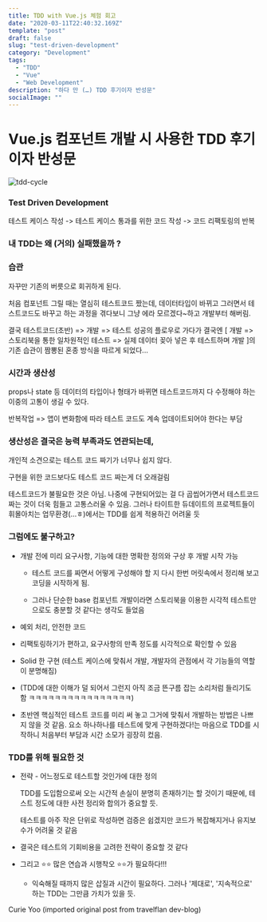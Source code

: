 ```yaml
---
title: TDD with Vue.js 체험 회고
date: "2020-03-11T22:40:32.169Z"
template: "post"
draft: false
slug: "test-driven-development"
category: "Development"
tags:
  - "TDD"
  - "Vue"
  - "Web Development"
description: "하다 만 (…) TDD 후기이자 반성문"
socialImage: ""
---
```


# Vue.js 컴포넌트 개발 시 사용한 TDD 후기이자 반성문

![tdd-cycle](https://sehun-kim.github.io/sehun/assets/images/TDD_Graphic.jpg)

### Test Driven Development

테스트 케이스 작성 -> 테스트 케이스 통과를 위한 코드 작성 -> 코드 리팩토링의 반복 



### 내 TDD는 왜 (거의) 실패했을까 ?

### 습관 

자꾸만 기존의 버릇으로 회귀하게 된다. 

처음 컴포넌트 그릴 때는 열심히 테스트코드 짰는데, 데이터타입이 바뀌고 그러면서 테스트코드도 바꾸고 하는 과정을 겪다보니 그냥 에라 모르겠다~하고 개발부터 해버림. 

결국 테스트코드(초반) => 개발 => 테스트 성공의 플로우로 가다가 결국엔 [ 개발 => 스토리북을 통한 일차원적인 테스트 => 실제 데이터 꽂아 넣은 후 테스트하며 개발 ]의 기존 습관이 짬뽕된 혼종 방식을 따르게 되었다...

### 시간과 생산성

props나 state 등 데이터의 타입이나 형태가 바뀌면 테스트코드까지 다 수정해야 하는 이중의 고통이 생길 수 있다. 

반복작업 => 앱이 변화함에 따라 테스트 코드도 계속 업데이트되어야 한다는 부담

### 생산성은 결국은 능력 부족과도 연관되는데, 

개인적 소견으로는 테스트 코드 짜기가 너무나 쉽지 않다.

구현을 위한 코드보다도 테스트 코드 짜는게 더 오래걸림 

테스트코드가 불필요한 것은 아님. 나중에 구현되어있는 걸 다 곱씹어가면서 테스트코드 짜는 것이 더욱 힘들고 고통스러울 수 있음. 그러나 타이트한 듀데이트의 프로젝트들이 휘몰아치는 업무환경(…ㅎ)에서는 TDD를 쉽게 적용하긴 어려울 듯



### 그럼에도 불구하고?

- 개발 전에 미리 요구사항, 기능에 대한 명확한 정의와 구상 후 개발 시작 가능 

  - 테스트 코드를 짜면서 어떻게 구성해야 할 지 다시 한번 머릿속에서 정리해 보고 코딩을 시작하게 됨. 

  - 그러나 단순한 base 컴포넌트 개발이라면 스토리북을 이용한 시각적 테스트만으로도 충분할 것 같다는 생각도 들었음

    

- 예외 처리, 안전한 코드

- 리팩토링하기가 편하고, 요구사항의 만족 정도를 시각적으로 확인할 수 있음 

- Solid 한 구현 (테스트 케이스에 맞춰서 개발, 개발자의 관점에서 각 기능들의 역할이 분명해짐)

- (TDD에 대한 이해가 덜 되어서 그런지 아직 조금 뜬구름 잡는 소리처럼 들리기도 함 ㅋㅋㅋㅋㅋㅋㅋㅋㅋㅋㅋㅋㅋㅋㅋㅋ)

- 초반엔 핵심적인 테스트 코드를 미리 써 놓고 그거에 맞춰서 개발하는 방법은 나쁘지 않을 것 같음. 요소 하나하나를 테스트에 맞게 구현하겠다!는 마음으로 TDD를 시작하니 처음부터 부담과 시간 소모가 굉장히 컸음. 



### TDD를 위해 필요한 것 

- 전략 - 어느정도로 테스트할 것인가에 대한 정의 

  TDD를 도입함으로써 오는 시간적 손실이 분명히 존재하기는 할 것이기 때문에, 테스트 정도에 대한 사전 정리와 합의가 중요할 듯. 

  테스트를 아주 작은 단위로 작성하면 검증은 쉽겠지만 코드가 복잡해지거나 유지보수가 어려울 것 같음

- 결국은 테스트의 기회비용을 고려한 전략이 중요할 것 같다

- 그리고 ⭐️⭐️ 많은 연습과 시행착오 ⭐️⭐️가 필요하다!!! 

  - 익숙해질 때까지 많은 삽질과 시간이 필요하다. 그러나 '제대로', '지속적으로' 하는 TDD는 그만큼 가치가 있을 듯.





Curie Yoo (imported original post from travelflan dev-blog)
